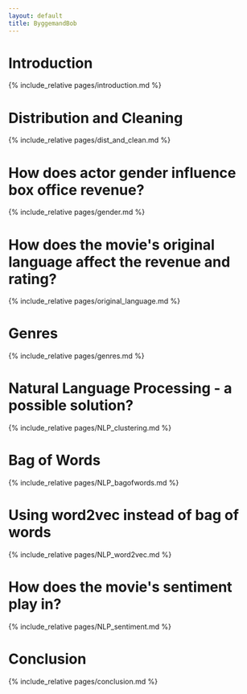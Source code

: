 ```yaml
---
layout: default
title: ByggemandBob
---
```


# Introduction

{% include_relative pages/introduction.md %}

# Distribution and Cleaning

{% include_relative pages/dist_and_clean.md %}

# How does actor gender influence box office revenue?

{% include_relative pages/gender.md %}

# How does the movie's original language affect the revenue and rating?

{% include_relative pages/original_language.md %}

# Genres

{% include_relative pages/genres.md %}

# Natural Language Processing - a possible solution?

{% include_relative pages/NLP_clustering.md %}

# Bag of Words

{% include_relative pages/NLP_bagofwords.md %}

# Using word2vec instead of bag of words

{% include_relative pages/NLP_word2vec.md %}

# How does the movie's sentiment play in?

{% include_relative pages/NLP_sentiment.md %}

# Conclusion

{% include_relative pages/conclusion.md %}
